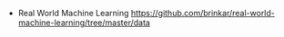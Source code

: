 - Real World Machine Learning
https://github.com/brinkar/real-world-machine-learning/tree/master/data 
